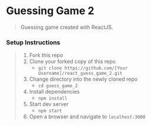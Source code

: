 # Guessing Game 2

> Guessing game created with ReactJS.

### Setup Instructions

> 1. Fork this repo
> 1. Clone your forked copy of this repo
>     * `git clone https://github.com/[Your Username]/react_guess_game_2.git`
> 1. Change directory into the newly cloned repo
>     * `cd guess_game_2`
> 1. Install dependencies
>     * `npm install`
> 1. Start dev server
>     * `npm start`
> 1. Open a browser and navigate to `localhost:3000`
